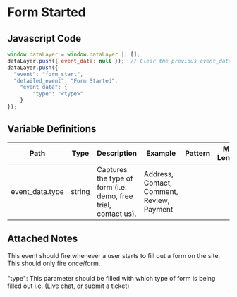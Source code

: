# Form Started

### 

## Javascript Code
```js
window.dataLayer = window.dataLayer || [];
dataLayer.push({ event_data: null });  // Clear the previous event_data object.
dataLayer.push({
  "event": "form_start",
  "detailed_event": "Form Started",
    "event_data": {
        "type": "<type>"
    }
});
```

## Variable Definitions

|Path|Type|Description|Example|Pattern|Min Length|Max Length|Minimum|Maximum|Multiple Of|
| --- | --- | --- | --- | --- | --- | --- | --- | --- | --- |
|event_data.type|string|Captures the type of form \(i.e. demo, free trial, contact us\).|Address, Contact, Comment, Review, Payment|||||||

## Attached Notes

<p>This event should fire whenever a user starts to fill out a form on the site. This should only fire once/form.<br /><br />"type": This parameter should be filled with which type of form is being filled out i.e. (Live chat, or submit a ticket)</p>
